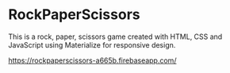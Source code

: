 # RockPaperScissors

This is a rock, paper, scissors game created with HTML, CSS and JavaScript using Materialize for responsive design.

https://rockpaperscissors-a665b.firebaseapp.com/
